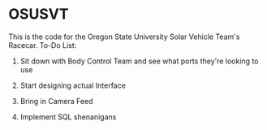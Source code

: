 OSUSVT
======

This is the code for the Oregon State University Solar Vehicle Team's Racecar.
To-Do List:

  1) Sit down with Body Control Team and see what ports they're looking to use
  
  2) Start designing actual Interface
  
  3) Bring in Camera Feed
  
  4) Implement SQL shenanigans
